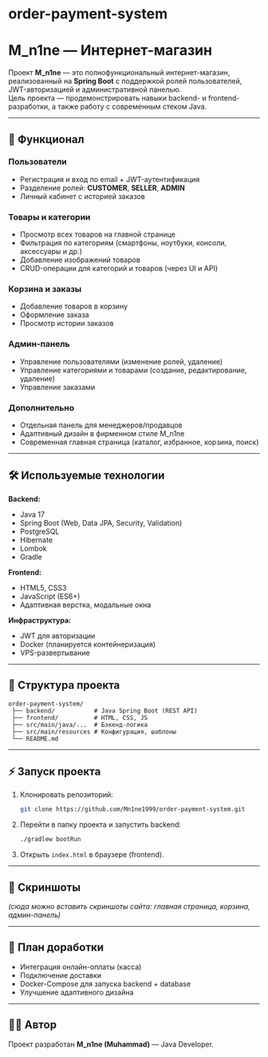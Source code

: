 # order-payment-system
# M_n1ne — Интернет-магазин

Проект **M_n1ne** — это полнофункциональный интернет-магазин, реализованный на **Spring Boot** с поддержкой ролей пользователей, JWT-авторизацией и административной панелью.  
Цель проекта — продемонстрировать навыки backend- и frontend-разработки, а также работу с современным стеком Java.

---

## 🚀 Функционал

### Пользователи
- Регистрация и вход по email + JWT-аутентификация
- Разделение ролей: **CUSTOMER**, **SELLER**, **ADMIN**
- Личный кабинет с историей заказов

### Товары и категории
- Просмотр всех товаров на главной странице
- Фильтрация по категориям (смартфоны, ноутбуки, консоли, аксессуары и др.)
- Добавление изображений товаров
- CRUD-операции для категорий и товаров (через UI и API)

### Корзина и заказы
- Добавление товаров в корзину
- Оформление заказа
- Просмотр истории заказов

### Админ-панель
- Управление пользователями (изменение ролей, удаление)
- Управление категориями и товарами (создание, редактирование, удаление)
- Управление заказами

### Дополнительно
- Отдельная панель для менеджеров/продавцов
- Адаптивный дизайн в фирменном стиле M_n1ne
- Современная главная страница (каталог, избранное, корзина, поиск)

---

## 🛠️ Используемые технологии

**Backend:**
- Java 17  
- Spring Boot (Web, Data JPA, Security, Validation)  
- PostgreSQL  
- Hibernate  
- Lombok  
- Gradle  

**Frontend:**
- HTML5, CSS3  
- JavaScript (ES6+)  
- Адаптивная верстка, модальные окна  

**Инфраструктура:**
- JWT для авторизации  
- Docker (планируется контейнеризация)  
- VPS-развертывание  

---

## 📂 Структура проекта

```
order-payment-system/
 ├── backend/           # Java Spring Boot (REST API)
 ├── frontend/          # HTML, CSS, JS
 ├── src/main/java/...  # Бэкенд-логика
 ├── src/main/resources # Конфигурация, шаблоны
 └── README.md
```

---

## ⚡ Запуск проекта

1. Клонировать репозиторий:
   ```bash
   git clone https://github.com/Mn1ne1999/order-payment-system.git
   ```
2. Перейти в папку проекта и запустить backend:
   ```bash
   ./gradlew bootRun
   ```
3. Открыть `index.html` в браузере (frontend).

---

## 📸 Скриншоты

_(сюда можно вставить скриншоты сайта: главная страница, корзина, админ-панель)_

---

## 📌 План доработки
- Интеграция онлайн-оплаты (касса)  
- Подключение доставки  
- Docker-Compose для запуска backend + database  
- Улучшение адаптивного дизайна  

---

## 👨‍💻 Автор
Проект разработан
**M_n1ne (Muhammad)** — Java Developer.
